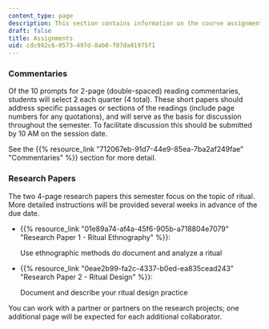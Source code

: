 ```yaml
---
content_type: page
description: This section contains information on the course assignments.
draft: false
title: Assignments
uid: cdc992c6-0573-497d-8ab0-f07da01975f1
---
```

### Commentaries

Of the 10 prompts for 2-page (double-spaced) reading commentaries, students will select 2 each quarter (4 total). These short papers should address specific passages or sections of the readings (include page numbers for any quotations), and will serve as the basis for discussion throughout the semester. To facilitate discussion this should be submitted by 10 AM on the session date.

See the {{% resource_link "712067eb-91d7-44e9-85ea-7ba2af249fae" "Commentaries" %}} section for more detail.

### Research Papers

The two 4-page research papers this semester focus on the topic of ritual. More detailed instructions will be provided several weeks in advance of the due date.

- {{% resource_link "01e89a74-af4a-45f6-905b-a718804e7079" "Research Paper 1 - Ritual Ethnography" %}}: 
    
    Use ethnographic methods do document and analyze a ritual
- {{% resource_link "0eae2b99-fa2c-4337-b0ed-ea835cead243" "Research Paper 2 - Ritual Design" %}}: 
    
    Document and describe your ritual design practice

You can work with a partner or partners on the research projects; one additional page will be expected for each additional collaborator.